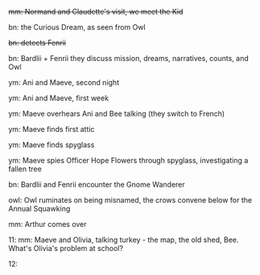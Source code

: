 ~~mm: Normand and Claudette's visit, we meet the Kid~~

bn: the Curious Dream, as seen from Owl

~~bn: detects Fenrii~~

bn: Bardlii + Fenrii they discuss mission, dreams, narratives, counts, and Owl

ym: Ani and Maeve, second night

ym: Ani and Maeve, first week

ym: Maeve overhears Ani and Bee talking (they switch to French) 

ym: Maeve finds first attic

ym: Maeve finds spyglass

ym: Maeve spies Officer Hope Flowers through spyglass, investigating a fallen tree

bn: Bardlii and Fenrii encounter the Gnome Wanderer

owl: Owl ruminates on being misnamed, the crows convene below for the Annual Squawking

mm: Arthur comes over

11: mm: Maeve and Olivia, talking turkey - the map, the old shed, Bee. What's Olivia's problem at school?

12: 
